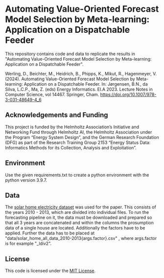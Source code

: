 # Automating Value-Oriented Forecast Model Selection by Meta-learning: Application on a Dispatchable Feeder

This repository contains code and data to replicate the results in "Automating Value-Oriented Forecast Model Selection by Meta-learning: Application on a Dispatchable Feeder".

Werling, D., Beichter, M., Heidrich, B., Phipps, K., Mikut, R., Hagenmeyer, V. (2024). 
Automating Value-Oriented Forecast Model Selection by Meta-learning: Application on a Dispatchable Feeder. 
In: Jørgensen, B.N., da Silva, L.C.P., Ma, Z. (eds) Energy Informatics. EI.A 2023. Lecture Notes in Computer Science, vol 14467. Springer, Cham. https://doi.org/10.1007/978-3-031-48649-4_6

## Acknowledgements and Funding

This project is funded by the Helmholtz Association’s Initiative and Networking Fund through Helmholtz AI, the Helmholtz Association under the Program “Energy System Design”, 
and the German Research Foundation (DFG) as part of the Research Training Group 2153 “Energy Status Data: Informatics Methods for its Collection, Analysis and Exploitation”.


## Environment

Use the given requirements.txt to create a python environment with the python version 3.9.7.


## Data
 The [solar home electricity dataset](https://www.ausgrid.com.au/Industry/Our-Research/Data-to-share/Solar-home-electricity-data) was used for the paper. This consists of the years 2010 - 2013, which are divided into individual files. To run the forecasting pipeline on it, the data must be downloaded and prepared so that all 3 years are concatenated and within the columns the prosumption data of a single house are located. Additionally the factors have to be applied.
Further the data has to be placed at "data/solar_home_all_data_2010-2013{args.factor}.csv" , where args.factor is for example "_ldiv2".


## License
This code is licensed under the [MIT License](LICENSE).
